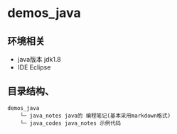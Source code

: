 # demos_java

## 环境相关
 + java版本 jdk1.8
 + IDE Eclipse  

## 目录结构、
```
demos_java  
    └─ java_notes java的 编程笔记(基本采用markdown格式)  
    └─ java_codes java_notes 示例代码  
       
```